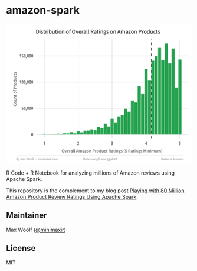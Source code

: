 # amazon-spark
![](item_histogram.png)

R Code + R Notebook for analyzing millions of Amazon reviews using Apache Spark.

This repository is the complement to my blog post [Playing with 80 Million Amazon Product Review Ratings Using Apache Spark](http://minimaxir.com/2017/01/amazon-spark/).

## Maintainer
Max Woolf ([@minimaxir](http://minimaxir.com))

## License
MIT
